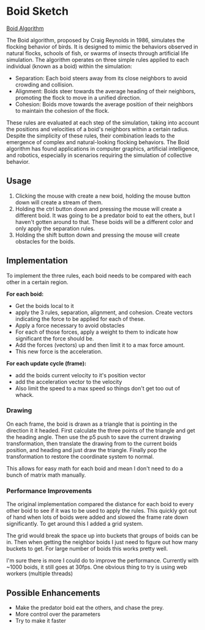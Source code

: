 # Boid Sketch

[Boid Algorithm](https://en.wikipedia.org/wiki/Boids)

The Boid algorithm, proposed by Craig Reynolds in 1986, simulates the flocking behavior of birds. It is designed to mimic the behaviors observed in natural flocks, schools of fish, or swarms of insects through artificial life simulation. The algorithm operates on three simple rules applied to each individual (known as a boid) within the simulation:

- Separation: Each boid steers away from its close neighbors to avoid crowding and collision.
- Alignment: Boids steer towards the average heading of their neighbors, promoting the flock to move in a unified direction.
- Cohesion: Boids move towards the average position of their neighbors to maintain the cohesion of the flock.

These rules are evaluated at each step of the simulation, taking into account the positions and velocities of a boid's neighbors within a certain radius. Despite the simplicity of these rules, their combination leads to the emergence of complex and natural-looking flocking behaviors. The Boid algorithm has found applications in computer graphics, artificial intelligence, and robotics, especially in scenarios requiring the simulation of collective behavior.

## Usage

1. Clicking the mouse with create a new boid, holding the mouse button down will create a stream of them.
2. Holding the ctrl button down and pressing the mouse will create a different boid. It was going to be a predator boid to eat the others, but I haven't gotten around to that. These boids will be a different color and only apply the separation rules.
3. Holding the shift button down and pressing the mouse will create obstacles for the boids.

## Implementation

To implement the three rules, each boid needs to be compared with each other in a certain region.

**For each boid:**

- Get the boids local to it
- apply the 3 rules, separation, alignment, and cohesion. Create vectors indicating the force to be applied for each of these.
- Apply a force necessary to avoid obstacles
- For each of those forces, apply a weight to them to indicate how significant the force should be.
- Add the forces (vectors) up and then limit it to a max force amount.
- This new force is the acceleration.

**For each update cycle (frame):**

- add the boids current velocity to it's position vector
- add the acceleration vector to the velocity
- Also limit the speed to a max speed so things don't get too out of whack.

### Drawing

On each frame, the boid is drawn as a triangle that is pointing in the direction it it headed. First calculate the three points of the triangle and get the heading angle. Then use the p5 push to save the current drawing transformation, then translate the drawing from to the current boids position, and heading and just draw the triangle. Finally pop the transformation to restore the coordinate system to normal.

This allows for easy math for each boid and mean I don't need to do a bunch of matrix math manually.

### Performance Improvements

The original implementation compared the distance for each boid to every other boid to see if it was to be used to apply the rules. This quickly got out of hand when lots of boids were added and slowed the frame rate down significantly. To get around this I added a grid system.

The grid would break the space up into buckets that groups of boids can be in. Then when getting the neighbor boids I just need to figure out how many buckets to get. For large number of boids this works pretty well.

I'm sure there is more I could do to improve the performance.  Currently with ~1000 boids, it still goes at 30fps.  One obvious thing to try is using web workers (multiple threads)

## Possible Enhancements

- Make the predator boid eat the others, and chase the prey.
- More control over the parameters
- Try to make it faster

